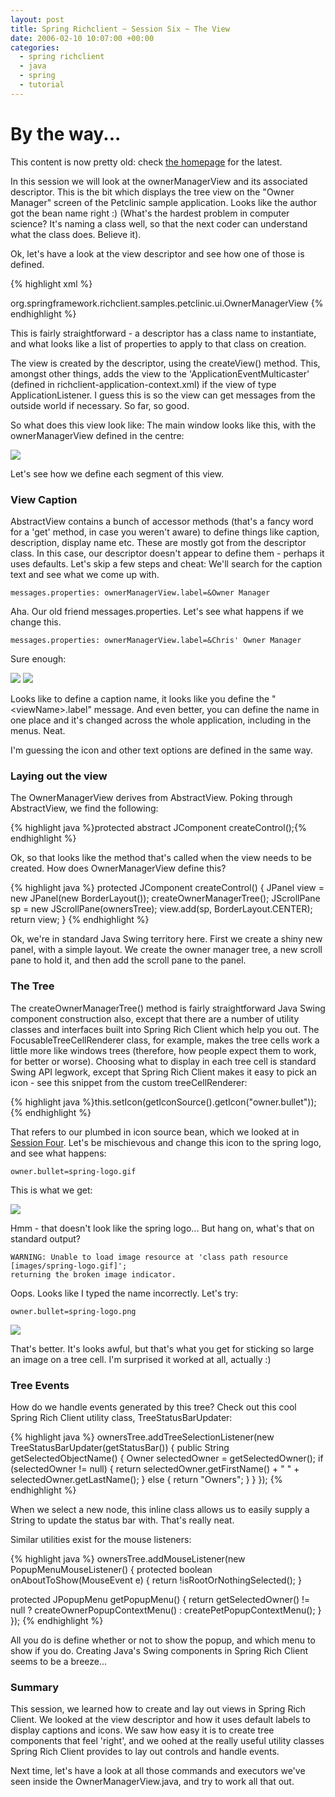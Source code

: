```yaml
---
layout: post
title: Spring Richclient ~ Session Six ~ The View
date: 2006-02-10 10:07:00 +00:00
categories:
  - spring richclient 
  - java 
  - spring
  - tutorial
---
```

<div class='notice'><h1>By the way...</h1><p>This content is now pretty old: check <a href='/'>the homepage</a> for the latest.</p></div>
<p>In this session we will look at the ownerManagerView and its associated descriptor. This is the bit which displays the tree view on the "Owner Manager" screen of the Petclinic sample application. Looks like the author got the bean name right :) (What's the hardest problem in computer science? It's naming a class well, so that the next coder can understand what the class does. Believe it).</p>
<p>Ok, let's have a look at the view descriptor and see how one of those is defined.</p>
<p>{% highlight xml %}
<bean id="ownerManagerView"
	class="org.springframework.richclient.application.support.DefaultViewDescriptor"></p>
<property name="viewClass">
		<value>org.springframework.richclient.samples.petclinic.ui.OwnerManagerView</value>
	</property>
<property name="viewProperties">
		<map>
			<entry key="clinic">
				<ref bean="clinic"/>
			</entry>
		</map>
	</property>
</bean>
{% endhighlight %}</p>
<p>This is fairly straightforward - a descriptor has a class name to instantiate, and what looks like a list of properties to apply to that class on creation. </p>
<p>The view is created by the descriptor, using the createView() method. This, amongst other things, adds the view to the 'ApplicationEventMulticaster' (defined in richclient-application-context.xml) if the view of type ApplicationListener. I guess this is so the view can get messages from the outside world if necessary. So far, so good.</p>
<p>So what does this view look like: The main window looks like this, with the ownerManagerView defined in the centre:</p>
<p><img src="/files/rcp-6-1.jpg"></p>
<p>Let's see how we define each segment of this view.</p>
<h3>View Caption</h3>
<p>AbstractView contains a bunch of accessor methods (that's a fancy word for a 'get' method, in case you weren't aware) to define things like caption, description, display name etc. These are mostly got from the descriptor class. In this case, our descriptor doesn't appear to define them - perhaps it uses defaults. Let's skip a few steps and cheat: We'll search for the caption text and see what we come up with.</p>
<p><code>messages.properties: ownerManagerView.label=&amp;Owner Manager</code></p>
<p>Aha. Our old friend messages.properties. Let's see what happens if we change this.</p>
<p><code>messages.properties: ownerManagerView.label=&amp;Chris' Owner Manager</code></p>
<p>Sure enough:</p>
<p><img src="/files/rcp-6-2.jpg"> <img src="/files/rcp-6-3.jpg"></p>
<p>Looks like to define a caption name, it looks like you define the "&lt;viewName&gt;.label" message. And even better, you can define the name in one place and it's changed across the whole application, including in the menus. Neat.</p>
<p>I'm guessing the icon and other text options are defined in the same way.</p>
<h3>Laying out the view</h3>
<p>The OwnerManagerView derives from AbstractView. Poking through AbstractView, we find the following:</p>
<p>{% highlight java %}protected abstract JComponent createControl();{% endhighlight %}</p>
<p>Ok, so that looks like the method that's called when the view needs to be created. How does OwnerManagerView define this?</p>
<p>{% highlight java %}
protected JComponent createControl() {
   JPanel view = new JPanel(new BorderLayout());
        createOwnerManagerTree();
        JScrollPane sp = new JScrollPane(ownersTree);
        view.add(sp, BorderLayout.CENTER);
        return view;
    }
{% endhighlight %}</p>
<p>Ok, we're in standard Java Swing territory here. First we create a shiny new panel, with a simple layout. We create the owner manager tree, a new scroll pane to hold it, and then add the scroll pane to the panel.</p>
<h3>The Tree</h3>
<p>The createOwnerManagerTree() method is fairly straightforward Java Swing component construction also, except that there are a number of utility classes and interfaces built into Spring Rich Client which help you out. The FocusableTreeCellRenderer class, for example, makes the tree cells work a little more like windows trees (therefore, how people expect them to work, for better or worse). Choosing what to display in each tree cell is standard Swing API legwork, except that Spring Rich Client makes it easy to pick an icon - see this snippet from the custom treeCellRenderer:</p>
<p>{% highlight java %}this.setIcon(getIconSource().getIcon("owner.bullet"));{% endhighlight %}</p>
<p>That refers to our plumbed in icon source bean, which we looked at in <a href="/node/11">Session Four</a>. Let's be mischievous and change this icon to the spring logo, and see what happens:</p>
<p><code>owner.bullet=spring-logo.gif</code></p>
<p>This is what we get:</p>
<p><img src="/files/rcp-6-4.jpg"> </p>
<p>Hmm - that doesn't look like the spring logo... But hang on, what's that on standard output?</p>
<p><code>WARNING: Unable to load image resource at 'class path resource [images/spring-logo.gif]';
returning the broken image indicator.</code></p>
<p>Oops. Looks like I typed the name incorrectly. Let's try:</p>
<p><code>owner.bullet=spring-logo.png</code></p>
<p><img src="/files/rcp-6-5.jpg"> </p>
<p>That's better. It's looks awful, but that's what you get for sticking so large an image on a tree cell. I'm surprised it worked at all, actually :)</p>
<h3>Tree Events</h3>
<p>How do we handle events generated by this tree? Check out this cool Spring Rich Client utility class, TreeStatusBarUpdater:</p>
<p>{% highlight java %}
  ownersTree.addTreeSelectionListener(new TreeStatusBarUpdater(getStatusBar()) {
    public String getSelectedObjectName() {
      Owner selectedOwner = getSelectedOwner();
      if (selectedOwner != null) {
        return selectedOwner.getFirstName() + " " + selectedOwner.getLastName();
      }
      else {
        return "Owners";
      }
    }
  });
{% endhighlight %}</p>
<p>When we select a new node, this inline class allows us to easily supply a String to update the status bar with. That's really neat.</p>
<p>Similar utilities exist for the mouse listeners:</p>
<p>{% highlight java %}
  ownersTree.addMouseListener(new PopupMenuMouseListener() {
    protected boolean onAboutToShow(MouseEvent e) {
      return !isRootOrNothingSelected();
    }</p>
<p>    protected JPopupMenu getPopupMenu() {
      return getSelectedOwner() != null ? createOwnerPopupContextMenu() : createPetPopupContextMenu();
    }
  });
{% endhighlight %}</p>
<p>All you do is define whether or not to show the popup, and which menu to show if you do. Creating Java's Swing components in Spring Rich Client seems to be a breeze...</p>
<h3>Summary</h3>
<p>This session, we learned how to create and lay out views in Spring Rich Client. We looked at the view descriptor and how it uses default labels to display captions and icons. We saw how easy it is to create tree components that feel 'right', and we oohed at the really useful utility classes Spring Rich Client provides to lay out controls and handle events.</p>
<p>Next time, let's have a look at all those commands and executors we've seen inside the OwnerManagerView.java, and try to work all that out.</p>
          
